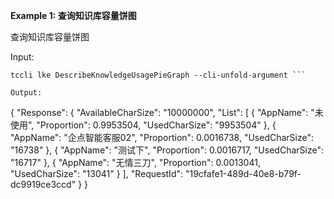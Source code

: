 **Example 1: 查询知识库容量饼图**

查询知识库容量饼图

Input: 

```
tccli lke DescribeKnowledgeUsagePieGraph --cli-unfold-argument ```

Output: 
```
{
    "Response": {
        "AvailableCharSize": "10000000",
        "List": [
            {
                "AppName": "未使用",
                "Proportion": 0.9953504,
                "UsedCharSize": "9953504"
            },
            {
                "AppName": "企点智能客服02",
                "Proportion": 0.0016738,
                "UsedCharSize": "16738"
            },
            {
                "AppName": "测试下",
                "Proportion": 0.0016717,
                "UsedCharSize": "16717"
            },
            {
                "AppName": "无情三刀",
                "Proportion": 0.0013041,
                "UsedCharSize": "13041"
            }
        ],
        "RequestId": "19cfafe1-489d-40e8-b79f-dc9919ce3ccd"
    }
}
```

